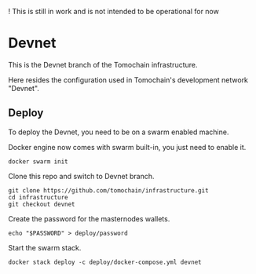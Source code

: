 ! This is still in work and is not intended to be operational for now

# Devnet
This is the Devnet branch of the Tomochain infrastructure.

Here resides the configuration used in Tomochain's development network "Devnet".

## Deploy
To deploy the Devnet, you need to be on a swarm enabled machine.

Docker engine now comes with swarm built-in, you just need to enable it.

```
docker swarm init
```

Clone this repo and switch to Devnet branch.

```
git clone https://github.com/tomochain/infrastructure.git
cd infrastructure
git checkout devnet
```

Create the password for the masternodes wallets.

```
echo "$PASSWORD" > deploy/password
```

Start the swarm stack.

```
docker stack deploy -c deploy/docker-compose.yml devnet
```
